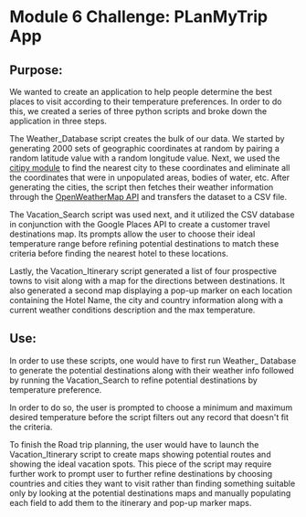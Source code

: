 # Module 6 Challenge: PLanMyTrip App

## Purpose:

We wanted to create an application to help people determine the best places to visit according to their temperature preferences.
In order to do this, we created a series of three python scripts and broke down the application in three steps.

The Weather_Database script creates the bulk of our data. 
We started by generating 2000 sets of geographic coordinates at random by pairing a random latitude value with a random longitude value. Next, we used the [citipy module](https://github.com/wingchen/citipy) to find the nearest city to these coordinates and eliminate all the coordinates that were in unpopulated areas, bodies of water, etc. After generating the cities, the script then fetches their weather information through the [OpenWeatherMap API](https://openweathermap.org/api) and transfers the dataset to a CSV file.

The Vacation_Search script was used next, and it utilized the CSV database in conjunction with the Google Places API to create  a customer travel destinations map. Its prompts allow the user to choose their ideal temperature range before refining potential destinations to match these criteria before finding the nearest hotel to these locations.

Lastly, the Vacation_Itinerary script generated a list of four prospective towns to visit along with a map for the directions between destinations. It also generated a second map displaying a pop-up marker on each location containing the Hotel Name, the city and country information along with a current weather conditions description and the max temperature.

## Use:

In order to use these scripts, one would have to first run Weather_ Database to generate the potential destinations along with their weather info followed by running the Vacation_Search to refine potential destinations by temperature preference.

In order to do so, the user is prompted to choose a minimum and maximum desired temperature before the script filters out any record that doesn't fit the criteria.

To finish the Road trip planning, the user would have to launch the Vacation_Itinerary script to create maps showing potential routes and showing the ideal vacation spots. This piece of the script may require further work to prompt user to further refine destinations by choosing countries and cities they want to visit rather than finding something suitable only by looking at the potential destinations maps and manually populating each field to add them to the itinerary and pop-up marker maps.
